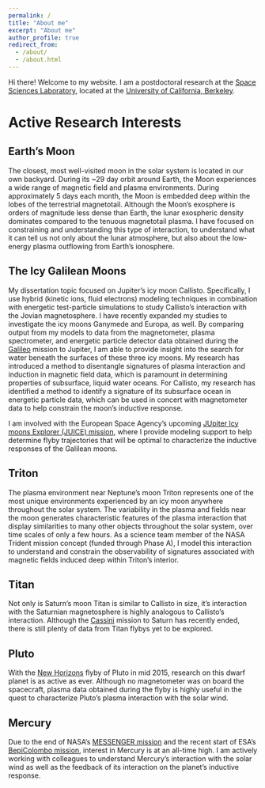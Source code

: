 ```yaml
---
permalink: /
title: "About me"
excerpt: "About me"
author_profile: true
redirect_from: 
  - /about/
  - /about.html
---
```



Hi there! Welcome to my website.
I am a postdoctoral research at the [Space Sciences Laboratory](https://www.ssl.berkeley.edu/science/directory-of-researchers/name/lucas-liuzzo/), located at the [University of California, Berkeley](https://www.berkeley.edu).



Active Research Interests
======
## Earth’s Moon
The closest, most well-visited moon in the solar system is located in our own backyard. During its ~29 day orbit around Earth, the Moon experiences a wide range of magnetic field and plasma environments. During approximately 5 days each month, the Moon is embedded deep within the lobes of the terrestrial magnetotail. Although the Moon’s exosphere is orders of magnitude less dense than Earth, the lunar exospheric density dominates compared to the tenuous magnetotail plasma. I have focused on constraining and understanding this type of interaction, to understand what it can tell us not only about the lunar atmosphere, but also about the low-energy plasma outflowing from Earth’s ionosphere.

## The Icy Galilean Moons
My dissertation topic focused on Jupiter’s icy moon Callisto. Specifically, I use hybrid (kinetic ions, fluid electrons) modeling techniques in combination with energetic test-particle simulations to study Callisto’s interaction with the Jovian magnetosphere. I have recently expanded my studies to investigate the icy moons Ganymede and Europa, as well. By comparing output from my models to data from the magnetometer, plasma spectrometer, and energetic particle detector data obtained during the [Galileo](https://galileo.jpl.nasa.gov/) mission to Jupiter, I am able to provide insight into the search for water beneath the surfaces of these three icy moons. My research has introduced a method to disentangle signatures of plasma interaction and induction in magnetic field data, which is paramount in determining properties of subsurface, liquid water oceans. For Callisto, my research has identified a method to identify a signature of its subsurface ocean in energetic particle data, which can be used in concert with magnetometer data to help constrain the moon’s inductive response.

I am involved with the European Space Agency’s upcoming [JUpiter Icy moons Explorer (JUICE) mission](http://sci.esa.int/juice/), where I provide modeling support to help determine flyby trajectories that will be optimal to characterize the inductive responses of the Galilean moons.

## Triton
The plasma environment near Neptune’s moon Triton represents one of the most unique environments experienced by an icy moon anywhere throughout the solar system. The variability in the plasma and fields near the moon generates characteristic features of the plasma interaction that display similarities to many other objects throughout the solar system, over time scales of only a few hours. As a science team member of the NASA Trident mission concept (funded through Phase A), I model this interaction to understand and constrain the observability of signatures associated with magnetic fields induced deep within Triton’s interior.

## Titan
Not only is Saturn’s moon Titan is similar to Callisto in size, it’s interaction with the Saturnian magnetosphere is highly analogous to Callisto’s interaction. Although the [Cassini](https://saturn.jpl.nasa.gov/) mission to Saturn has recently ended, there is still plenty of data from Titan flybys yet to be explored.

## Pluto
With the [New Horizons](http://pluto.jhuapl.edu/) flyby of Pluto in mid 2015, research on this dwarf planet is as active as ever. Although no magnetometer was on board the spacecraft, plasma data obtained during the flyby is highly useful in the quest to characterize Pluto’s plasma interaction with the solar wind.

## Mercury
Due to the end of NASA’s [MESSENGER mission](http://messenger.jhuapl.edu/) and the recent start of ESA’s [BepiColombo mission](http://sci.esa.int/bepicolombo/), interest in Mercury is at an all-time high. I am actively working with colleagues to understand Mercury’s interaction with the solar wind as well as the feedback of its interaction on the planet’s inductive response.
